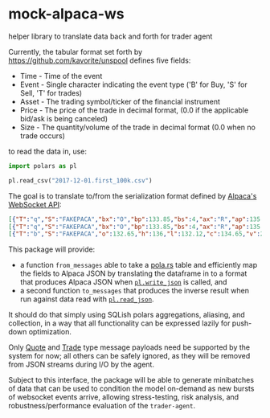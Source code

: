 # mock-alpaca-ws
helper library to translate data back and forth for trader agent

Currently, the tabular format set forth by https://github.com/kavorite/unspool defines five fields:
* Time - Time of the event
* Event - Single character indicating the event type ('B' for Buy, 'S' for Sell, 'T' for trades)
* Asset - The trading symbol/ticker of the financial instrument
* Price - The price of the trade in decimal format, (0.0 if the applicable bid/ask is being canceled)
* Size - The quantity/volume of the trade in decimal format (0.0 when no trade occurs)

to read the data in, use:
```py
import polars as pl

pl.read_csv("2017-12-01.first_100k.csv")
```

The goal is to translate to/from the serialization format defined by [Alpaca's WebSocket API](https://docs.alpaca.markets/docs/streaming-market-data#messages):
```json
[{"T":"q","S":"FAKEPACA","bx":"O","bp":133.85,"bs":4,"ax":"R","ap":135.77,"as":5,"c":["R"],"z":"A","t":"2024-07-24T07:56:53.639713735Z"}]
[{"T":"q","S":"FAKEPACA","bx":"O","bp":133.85,"bs":4,"ax":"R","ap":135.77,"as":5,"c":["R"],"z":"A","t":"2024-07-24T07:56:58.641207127Z"}]
[{"T":"b","S":"FAKEPACA","o":132.65,"h":136,"l":132.12,"c":134.65,"v":205,"t":"2024-07-24T07:56:00Z","n":16,"vw":133.7}]
```

This package will provide:
- a function `from_messages` able to take a [pola.rs](https://docs.pola.rs/api/python/stable/reference/index.html) table and efficiently map the fields to Alpaca JSON by translating the dataframe in to a format that produces Alpaca JSON when [`pl.write_json`](https://docs.pola.rs/api/python/dev/reference/api/polars.DataFrame.write_json.html#polars.DataFrame.write_json) is called, and 
- a second function `to_messages` that produces the inverse result when run against data read with [`pl.read_json`](https://docs.pola.rs/api/python/dev/reference/api/polars.read_json.html). 

It should do that simply using SQLish polars aggregations, aliasing, and collection, in a way that all functionality can be expressed lazily for push-down optimization.

Only [Quote](https://docs.alpaca.markets/docs/real-time-stock-pricing-data#quotes) and [Trade](https://docs.alpaca.markets/docs/real-time-stock-pricing-data#trades) type message payloads need be supported by the system for now; all others can be safely ignored, as they will be removed from JSON streams during I/O by the agent.

Subject to this interface, the package will be able to generate minibatches of data that can be used to condition the model on-demand as new bursts of websocket events arrive, allowing stress-testing, risk analysis, and robustness/performance evaluation of the `trader-agent`.